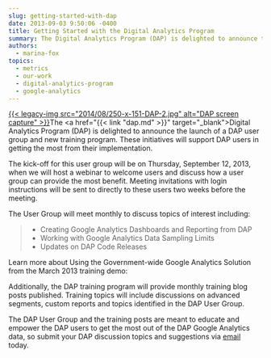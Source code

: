 ```yaml
---
slug: getting-started-with-dap
date: 2013-09-03 9:50:06 -0400
title: Getting Started with the Digital Analytics Program
summary: The Digital Analytics Program (DAP) is delighted to announce the launch of a DAP user group and new training program. These initiatives will support DAP users in getting the most from their implementation. The kick-off for this user group will be on Thursday, September 12, 2013, when we will
authors:
  - marina-fox
topics:
  - metrics
  - our-work
  - digital-analytics-program
  - google-analytics
---
```


[{{< legacy-img src="2014/08/250-x-151-DAP-2.jpg" alt="DAP screen capture" >}}](https://s3.amazonaws.com/digitalgov/_legacy-img/2013/09/DAP-2.jpg)The <a href="{{< link "dap.md" >}}" target="_blank">Digital Analytics Program (DAP)</a> is delighted to announce the launch of a DAP user group and new training program. These initiatives will support DAP users in getting the most from their implementation.

The kick-off for this user group will be on Thursday, September 12, 2013, when we will host a webinar to welcome  users and discuss how a user group can provide the most benefit. Meeting invitations with login instructions will be sent to directly to these users two weeks before the meeting.

The User Group will meet monthly to discuss topics of interest including:

>   * Creating Google Analytics Dashboards and Reporting from DAP
>   * Working with Google Analytics Data Sampling Limits
>   * Updates on DAP Code Releases

Learn more about Using the Government-wide Google Analytics Solution from the March 2013 training demo:

Additionally, the DAP training program will provide monthly training blog posts published. Training topics will include discussions on advanced segments, custom reports and topics identified in the DAP User Group.

The DAP User Group and the training posts are meant to educate and empower the DAP users to get the most out of the DAP Google Analytics data, so submit your DAP discussion topics and suggestions via [email](mailto:dap@support.digitalgov.gov) today.